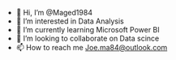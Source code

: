 - 👋 Hi, I’m @Maged1984
- 👀 I’m interested in Data Analysis
- 🌱 I’m currently learning Microsoft Power BI
- 💞️ I’m looking to collaborate on Data scince
- 📫 How to reach me Joe.ma84@outlook.com

<!---
Maged1984/Maged1984 is a ✨ special ✨ repository because its `README.md` (this file) appears on your GitHub profile.
You can click the Preview link to take a look at your changes.
--->
